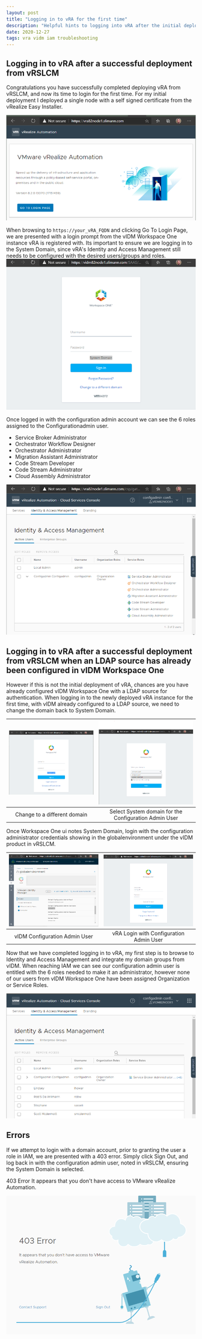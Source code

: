 ```yaml
---
layout: post
title: "Logging in to vRA for the first time"
description: "Helpful hints to logging into vRA after the initial deployment"
date: 2020-12-27
tags: vra vidm iam troubleshooting
---
```


## Logging in to vRA after a successful deployment from vRSLCM

Congratulations you have successfully completed deploying vRA from vRSLCM, and now its time to login for the first time. For my initial deployment I deployed a single node with a self signed certificate from the vRealize Easy Installer.

![vra splash page](/assets/images/vRA-First-Login-vRA-Splash-Page.png)

When browsing to ``https://your_vRA_FQDN`` and clicking Go To Login Page, we are presented with a login prompt from the vIDM Workspace One instance vRA is registered with. Its important to ensure we are logging in to the System Domain, since vRA's Identity and Access Management still needs to be configured with the desired users/groups and roles.
![system domain login](/assets/images/vRA-First-Login-System-Domain.png)

Once logged in with the configuration admin account we can see the 6 roles assigned to the Configurationadmin user.

* Service Broker Administrator
* Orchestrator Workflow Designer
* Orchestrator Administrator
* Migration Assistant Administrator
* Code Stream Developer
* Code Stream Administrator
* Cloud Assembly Administrator

![iam roles](/assets/images/vRA-First-Login-IAM-Roles.png)

## Logging in to vRA after a successful deployment from vRSLCM when an LDAP source has already been configured in vIDM Workspace One

However if this is not the initial deployment of vRA, chances are you have already configured vIDM Workspace One with a LDAP source for authentication. When logging in to the newly deployed vRA instance for the first time, with vIDM already configured to a LDAP source, we need to change the domain back to System Domain.

| ![vIDM AD Domain](/assets/images/vRA-First-Login-AD-Domain.png) | ![vIDM Change Domain](/assets/images/vRA-First-Login-Change-Domain.png)
|:---:|:---:|
| Change to a different domain | Select System domain for the Configuration Admin User |

Once Workspace One ui notes System Domain, login with the configuration administrator credentials showing in the globalenvironment under the vIDM product in vRSLCM.

| ![vIDM Configuration Admin](/assets/images/vRA-First-Login-vRSLCM-ConfigAdmin.png) | ![vRA login](/assets/images/vRA-First-Login-ConfigAdmin-Login.png)
|:---:|:---:|
| vIDM Configuration Admin User | vRA Login with Configuration Admin User |

Now that we have completed logging in to vRA, my first step is to browse to Identity and Access Management and integrate my domain groups from vIDM. When reaching IAM we can see our configuration admin user is entitled with the 6 roles needed to make it an administrator, however none of our users from vIDM Workspace One have been assigned Organization or Service Roles.

![vRA IAM](/assets/images/vRA-First-Login-vRA-IAM-vIDM.png)

## Errors

If we attempt to login with a domain account, prior to granting the user a role in IAM, we are presented with a 403 error. Simply click Sign Out, and log back in with the configuration admin user, noted in vRSLCM, ensuring the System Domain is selected.

>
403 Error
It appears that you don't have access to VMware vRealize Automation.

![vRA 403 Error](/assets/images/vRA-First-Login-vRA-403-Error.png)
